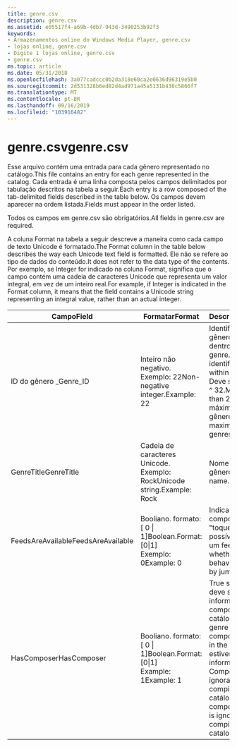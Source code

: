 ```yaml
---
title: genre.csv
description: genre.csv
ms.assetid: e05517f4-a69b-4db7-943d-3490253b92f3
keywords:
- Armazenamentos online do Windows Media Player, genre.csv
- lojas online, genre.csv
- Digite 1 lojas online, genre.csv
- genre.csv
ms.topic: article
ms.date: 05/31/2018
ms.openlocfilehash: 3a077cadccc0b2da318e60ca2e0636d96319e5b0
ms.sourcegitcommit: 2d531328b6ed82d4ad971a45a5131b430c5866f7
ms.translationtype: MT
ms.contentlocale: pt-BR
ms.lasthandoff: 09/16/2019
ms.locfileid: "103916482"
---
```

# <a name="genrecsv"></a><span data-ttu-id="1177f-107">genre.csv</span><span class="sxs-lookup"><span data-stu-id="1177f-107">genre.csv</span></span>

<span data-ttu-id="1177f-108">Esse arquivo contém uma entrada para cada gênero representado no catálogo.</span><span class="sxs-lookup"><span data-stu-id="1177f-108">This file contains an entry for each genre represented in the catalog.</span></span> <span data-ttu-id="1177f-109">Cada entrada é uma linha composta pelos campos delimitados por tabulação descritos na tabela a seguir.</span><span class="sxs-lookup"><span data-stu-id="1177f-109">Each entry is a row composed of the tab-delimited fields described in the table below.</span></span> <span data-ttu-id="1177f-110">Os campos devem aparecer na ordem listada.</span><span class="sxs-lookup"><span data-stu-id="1177f-110">Fields must appear in the order listed.</span></span>

<span data-ttu-id="1177f-111">Todos os campos em genre.csv são obrigatórios.</span><span class="sxs-lookup"><span data-stu-id="1177f-111">All fields in genre.csv are required.</span></span>

<span data-ttu-id="1177f-112">A coluna Format na tabela a seguir descreve a maneira como cada campo de texto Unicode é formatado.</span><span class="sxs-lookup"><span data-stu-id="1177f-112">The Format column in the table below describes the way each Unicode text field is formatted.</span></span> <span data-ttu-id="1177f-113">Ele não se refere ao tipo de dados do conteúdo.</span><span class="sxs-lookup"><span data-stu-id="1177f-113">It does not refer to the data type of the contents.</span></span> <span data-ttu-id="1177f-114">Por exemplo, se Integer for indicado na coluna Format, significa que o campo contém uma cadeia de caracteres Unicode que representa um valor integral, em vez de um inteiro real.</span><span class="sxs-lookup"><span data-stu-id="1177f-114">For example, if Integer is indicated in the Format column, it means that the field contains a Unicode string representing an integral value, rather than an actual integer.</span></span>



| <span data-ttu-id="1177f-115">Campo</span><span class="sxs-lookup"><span data-stu-id="1177f-115">Field</span></span>             | <span data-ttu-id="1177f-116">Formatar</span><span class="sxs-lookup"><span data-stu-id="1177f-116">Format</span></span>                                                    | <span data-ttu-id="1177f-117">Descrição</span><span class="sxs-lookup"><span data-stu-id="1177f-117">Description</span></span>                                                                                                                                        |
|-------------------|-----------------------------------------------------------|----------------------------------------------------------------------------------------------------------------------------------------------------|
| <span data-ttu-id="1177f-118">ID do gênero \_</span><span class="sxs-lookup"><span data-stu-id="1177f-118">Genre\_ID</span></span>         | <span data-ttu-id="1177f-119">Inteiro não negativo. Exemplo: 22</span><span class="sxs-lookup"><span data-stu-id="1177f-119">Non-negative integer.Example: 22</span></span><br/>               | <span data-ttu-id="1177f-120">Identificador de gênero, exclusivo dentro de genre.csv.</span><span class="sxs-lookup"><span data-stu-id="1177f-120">Genre identifier, unique within genre.csv.</span></span> <span data-ttu-id="1177f-121">Deve ser menor que 2 ^ 32.</span><span class="sxs-lookup"><span data-stu-id="1177f-121">Must be less than 2^32.</span></span> <span data-ttu-id="1177f-122">Um máximo de 64 gêneros é possível.</span><span class="sxs-lookup"><span data-stu-id="1177f-122">A maximum of 64 genres is possible.</span></span>                                             |
| <span data-ttu-id="1177f-123">GenreTitle</span><span class="sxs-lookup"><span data-stu-id="1177f-123">GenreTitle</span></span>        | <span data-ttu-id="1177f-124">Cadeia de caracteres Unicode. Exemplo: Rock</span><span class="sxs-lookup"><span data-stu-id="1177f-124">Unicode string.Example: Rock</span></span><br/>                   | <span data-ttu-id="1177f-125">Nome de exibição do gênero.</span><span class="sxs-lookup"><span data-stu-id="1177f-125">Genre display name.</span></span>                                                                                                                                |
| <span data-ttu-id="1177f-126">FeedsAreAvailable</span><span class="sxs-lookup"><span data-stu-id="1177f-126">FeedsAreAvailable</span></span> | <span data-ttu-id="1177f-127">Booliano. formato: \[ 0 \| 1\]</span><span class="sxs-lookup"><span data-stu-id="1177f-127">Boolean.Format: \[0\|1\]</span></span><br/> <span data-ttu-id="1177f-128">Exemplo: 0</span><span class="sxs-lookup"><span data-stu-id="1177f-128">Example: 0</span></span><br/> | <span data-ttu-id="1177f-129">Indica se o comportamento de "toque de rádio" é possível ao saltar para um feed.</span><span class="sxs-lookup"><span data-stu-id="1177f-129">Indicates whether "radio play" behavior is possible by jumping to a feed.</span></span>                                                                          |
| <span data-ttu-id="1177f-130">HasComposer</span><span class="sxs-lookup"><span data-stu-id="1177f-130">HasComposer</span></span>       | <span data-ttu-id="1177f-131">Booliano. formato: \[ 0 \| 1\]</span><span class="sxs-lookup"><span data-stu-id="1177f-131">Boolean.Format: \[0\|1\]</span></span><br/> <span data-ttu-id="1177f-132">Example: 1</span><span class="sxs-lookup"><span data-stu-id="1177f-132">Example: 1</span></span><br/> | <span data-ttu-id="1177f-133">True se este gênero deve salvar informações do compositor no catálogo.</span><span class="sxs-lookup"><span data-stu-id="1177f-133">True if this genre should save composer information in the catalog.</span></span> <span data-ttu-id="1177f-134">Se não estiver definido, as informações do Composer serão ignoradas e não compiladas no catálogo.</span><span class="sxs-lookup"><span data-stu-id="1177f-134">If not set, composer information is ignored and not compiled into the catalog.</span></span> |



 

 

 





